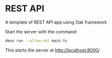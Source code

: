 # REST API

A template of REST API app using Oak framework

Start the server with the command:

```bash
deno run --allow-net main.ts
```

This starts the server at <http://localhost:8000/>
